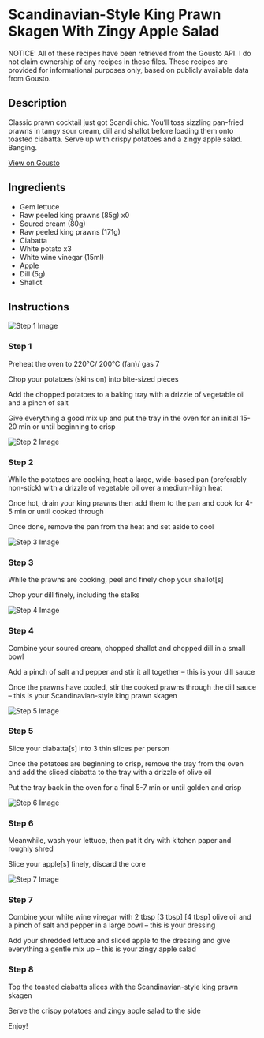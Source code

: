 # Scandinavian-Style King Prawn Skagen With Zingy Apple Salad

NOTICE: All of these recipes have been retrieved from the Gousto API. I do not claim ownership of any recipes in these files. These recipes are provided for informational purposes only, based on publicly available data from Gousto.

## Description

Classic prawn cocktail just got Scandi chic. You’ll toss sizzling pan-fried prawns in tangy sour cream, dill and shallot before loading them onto toasted ciabatta. Serve up with crispy potatoes and a zingy apple salad. Banging. 


[View on Gousto](https://www.gousto.co.uk/recipes/cookbook/scandinavian-style-king-prawn-skagen-with-zingy-apple-salad)

## Ingredients

- Gem lettuce
- Raw peeled king prawns (85g) x0
- Soured cream (80g)
- Raw peeled king prawns (171g)
- Ciabatta
- White potato x3
- White wine vinegar (15ml)
- Apple
- Dill (5g)
- Shallot

## Instructions

![Step 1 Image](https://production-media.gousto.co.uk/cms/recipe-step-image/Step-1-copy-2-1685028577084-x200.jpg)

### Step 1

Preheat the oven to 220°C/ 200°C (fan)/ gas 7

Chop your potatoes (skins on) into bite-sized pieces

Add the chopped potatoes to a baking tray with a drizzle of vegetable oil and a pinch of salt

Give everything a good mix up and put the tray in the oven for an initial 15-20 min or until beginning to crisp

![Step 2 Image](https://production-media.gousto.co.uk/cms/recipe-step-image/Step-2-copy-2-1685028584302-x200.jpg)

### Step 2

While the potatoes are cooking, heat a large, wide-based pan (preferably non-stick) with a drizzle of vegetable oil over a medium-high heat

Once hot, drain your king prawns then add them to the pan and cook for 4-5 min or until cooked through

Once done, remove the pan from the heat and set aside to cool

![Step 3 Image](https://production-media.gousto.co.uk/cms/recipe-step-image/Step-3-copy-2-1685028596431-x200.jpg)

### Step 3

While the prawns are cooking, peel and finely chop your shallot[s]

Chop your dill finely, including the stalks

![Step 4 Image](https://production-media.gousto.co.uk/cms/recipe-step-image/Step-4-copy-2-1685028605780-x200.jpg)

### Step 4

Combine your soured cream, chopped shallot and chopped dill in a small bowl

Add a pinch of salt and pepper and stir it all together – this is your dill sauce

Once the prawns have cooled, stir the cooked prawns through the dill sauce – this is your Scandinavian-style king prawn skagen

![Step 5 Image](https://production-media.gousto.co.uk/cms/recipe-step-image/Step-5-copy-2-1685028612226-x200.jpg)

### Step 5

Slice your ciabatta[s] into 3<span class="text-danger"> </span>thin slices per person

Once the potatoes are beginning to crisp, remove the tray from the oven and add the sliced ciabatta to the tray with a drizzle of olive oil

Put the tray back in the oven for a final 5-7 min or until golden and crisp

![Step 6 Image](https://production-media.gousto.co.uk/cms/recipe-step-image/Step-6-copy-2-1685028623278-x200.jpg)

### Step 6

Meanwhile, wash your lettuce, then pat it dry with kitchen paper and roughly shred

Slice your apple[s] finely, discard the core

![Step 7 Image](https://production-media.gousto.co.uk/cms/recipe-step-image/Step-7-copy-2-1685028628688-x200.jpg)

### Step 7

Combine your white wine vinegar with 2 tbsp <span class="text-purple">[3 tbsp]</span><span class="text-danger"> [4 tbsp] </span>olive oil and a pinch of salt and pepper in a large bowl – this is your dressing

Add your shredded lettuce and sliced apple to the dressing and give everything a gentle mix up – this is your zingy apple salad

### Step 8

Top the toasted ciabatta slices with the Scandinavian-style king prawn skagen

Serve the crispy potatoes and zingy apple salad to the side

Enjoy!

